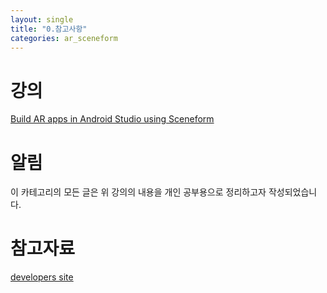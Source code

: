 ```yaml
---
layout: single
title: "0.참고사항"
categories: ar_sceneform
---
```


# 강의
[Build AR apps in Android Studio using Sceneform](https://www.youtube.com/watch?v=hj7PpoEHv74&list=PLsOU6EOcj51cEDYpCLK_bzo4qtjOwDWfW&ab_channel=Hey%21Let%27sCode)


# 알림
이 카테고리의 모든 글은 위 강의의 내용을 개인 공부용으로 정리하고자 작성되었습니다.


# 참고자료
[developers site](https://developers.google.com/ar)